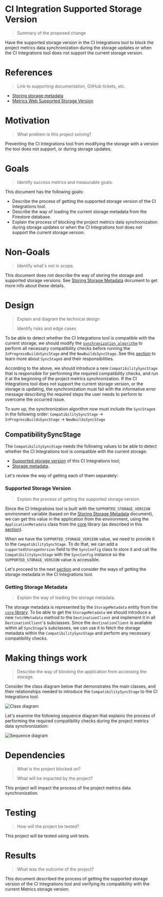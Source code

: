 # CI Integration Supported Storage Version
> Summary of the proposed change

Have the supported storage version in the CI Integrations tool to block the project metrics data synchronization during the storage updates or when the CI Integrations tool does not support the current storage version.

# References
> Link to supporting documentation, GitHub tickets, etc.
- [Storing storage metadata](https://github.com/platform-platform/monorepo/blob/ci_integrations_supported_database_version_doc/metrics/docs/01_storing_storage_metadata.md)
- [Metrics Web Supported Storage Version](https://github.com/platform-platform/monorepo/blob/ci_integrations_supported_database_version_doc/metrics/web/docs/features/supported_storage_version/01_supported_storage_version.md)

# Motivation
> What problem is this project solving?

Preventing the CI Integrations tool from modifying the storage with a version the tool does not support, or during storage updates.

# Goals
> Identify success metrics and measurable goals.

This document has the following goals:
- Describe the process of getting the supported storage version of the CI Integrations tool.
- Describe the way of loading the current storage metadata from the Firestore database.
- Explain the process of blocking the project metrics data synchronization during storage updates or when the CI Integrations tool does not support the current storage version.

# Non-Goals
> Identify what's not in scope.

This document does not describe the way of storing the storage and supported storage versions. See [Storing Storage Metadata](https://github.com/platform-platform/monorepo/blob/ci_integrations_supported_database_version_doc/metrics/docs/01_storing_storage_metadata.md) document to get more info about these details.

# Design
> Explain and diagram the technical design
>
> Identify risks and edge cases

To be able to detect whether the CI Integrations tool is compatible with the current storage, we should modify the [`synchronization algorithm`](https://github.com/platform-platform/monorepo/blob/master/metrics/ci_integrations/docs/06_builds_synchronization.md#synchronization-algorithm) to perform all necessary compatibility checks before running the `InProgressBuildsSyncStage` and the `NewBuildsSyncStage`. See this [section](https://github.com/platform-platform/monorepo/blob/master/metrics/ci_integrations/docs/features/in_progress_builds/in_progress_builds_introduction.md#sync-algorithm-stages) to learn more about `SyncStage`s and their responsibilities.

According to the above, we should introduce a new `CompatibilitySyncStage` that is responsible for performing the required compatibility checks, and run it at the beginning of the project metrics synchronization. If the CI Integrations tool does not support the current storage version, or the storage is updating, the synchronization must fail with the informative error message describing the required steps the user needs to perform to overcome the occurred issue. 

To sum up, the synchronization algorithm now must include the `SyncStage`s in the following order:
`CompatibilitySyncStage` -> `InProgressBuildsSyncStage` -> `NewBuildsSyncStage`

## CompatibilitySyncStage
The `CompatibilitySyncStage` needs the following values to be able to detect whether the CI Integrations tool is compatible with the current storage:
- [Supported storage version](#Supported-Storage-Version) of this CI Integrations tool;
- [Storage metadata](#Getting-Storage-Metadata).

Let's review the way of getting each of them separately:

### Supported Storage Version
> Explain the process of getting the supported storage version.

Since the CI Integrations tool is built with the `SUPPORTED_STORAGE_VERSION` environment variable (based on the [Storing Storage Metadata](https://github.com/platform-platform/monorepo/blob/ci_integrations_supported_database_version_doc/metrics/docs/01_storing_storage_metadata.md#supported-storage-version) document), we can get this value in the application from the environment, using the `ApplicationMetadata` class from the [core](https://github.com/platform-platform/monorepo/tree/master/metrics/core) library (as described in this [section](https://github.com/platform-platform/monorepo/blob/ci_integrations_supported_database_version_doc/metrics/web/docs/features/supported_storage_version/01_supported_storage_version.md#supported-storage-version)).

When we have the `SUPPORTED_STORAGE_VERSION` value, we need to provide it to the `CompatibilitySyncStage`.  To do that, we can add a `supportedStorageVersion` field to the `SyncConfig` class to store it and call the `CompatibilitySyncStage` with the `SyncConfig` instance so the `SUPPORTED_STORAGE_VERSION` value is accessible.

Let's proceed to the next [section](#Getting-Storage-Metadata) and consider the ways of getting the storage metadata in the CI Integrations tool.

### Getting Storage Metadata
> Explain the way of loading the storage metadata.

The storage metadata is represented by the `StorageMetadata` entity from the [`core` library](https://github.com/platform-platform/monorepo/tree/master/metrics/core). To be able to get the `StorageMetadata` we should introduce a new `fetchMetadata` method to the `DestinationClient` and implement it in all `DestinationClient`'s subclasses. Since the `destinationClient` is available within all `SyncStage`'s subclasses, we can use it to fetch the storage metadata within the `CompatibilitySyncStage` and perform any necessary compatibility checks.

# Making things work
> Describe the way of blocking the application from accessing the storage.

Consider the class diagram below that demonstrates the main classes, and their relationships needed to introduce the `CompatibilitySyncStage` to the CI Integrations tool.

![Class diagram](http://www.plantuml.com/plantuml/proxy?cache=no&fmt=svg&src=https://github.com/platform-platform/monorepo/raw/ci_integrations_supported_database_version_doc/metrics/ci_integrations/docs/features/supported_storage_version/diagrams/ci_integrations_supported_storage_version_class_diagram.puml)

Let's examine the following sequence diagram that explains the process of performing the required compatibility checks during the project metrics data synchronization:

![Sequence diagram](http://www.plantuml.com/plantuml/proxy?cache=no&fmt=svg&src=https://github.com/platform-platform/monorepo/raw/ci_integrations_supported_database_version_doc/metrics/ci_integrations/docs/features/supported_storage_version/diagrams/ci_integrations_supported_storage_version_sequence_diagram.puml)

# Dependencies
> What is the project blocked on?
>
> What will be impacted by the project?

This project will impact the process of the project metrics data synchronization.

# Testing
> How will the project be tested?

This project will be tested using unit tests.

# Results
> What was the outcome of the project?

This document described the process of getting the supported storage version of the CI Integrations tool and verifying its compatibility with the current Metrics storage version. 
